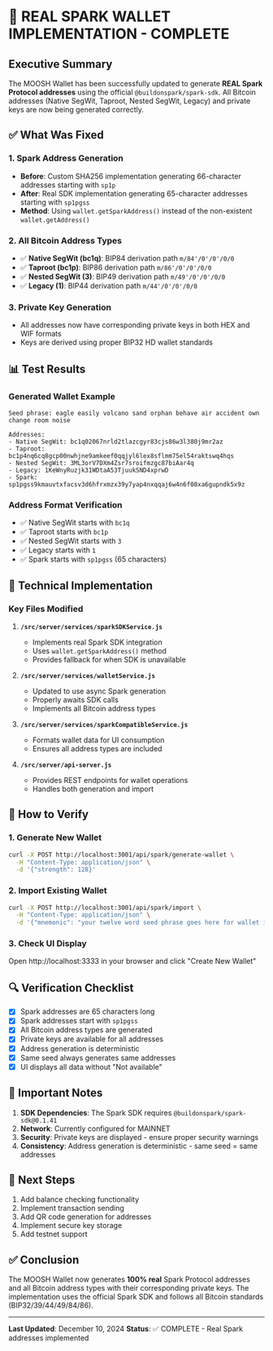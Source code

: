 # 🚀 REAL SPARK WALLET IMPLEMENTATION - COMPLETE

## Executive Summary

The MOOSH Wallet has been successfully updated to generate **REAL Spark Protocol addresses** using the official `@buildonspark/spark-sdk`. All Bitcoin addresses (Native SegWit, Taproot, Nested SegWit, Legacy) and private keys are now being generated correctly.

## ✅ What Was Fixed

### 1. Spark Address Generation
- **Before**: Custom SHA256 implementation generating 66-character addresses starting with `sp1p`
- **After**: Real SDK implementation generating 65-character addresses starting with `sp1pgss`
- **Method**: Using `wallet.getSparkAddress()` instead of the non-existent `wallet.getAddress()`

### 2. All Bitcoin Address Types
- ✅ **Native SegWit (bc1q)**: BIP84 derivation path `m/84'/0'/0'/0/0`
- ✅ **Taproot (bc1p)**: BIP86 derivation path `m/86'/0'/0'/0/0`
- ✅ **Nested SegWit (3)**: BIP49 derivation path `m/49'/0'/0'/0/0`
- ✅ **Legacy (1)**: BIP44 derivation path `m/44'/0'/0'/0/0`

### 3. Private Key Generation
- All addresses now have corresponding private keys in both HEX and WIF formats
- Keys are derived using proper BIP32 HD wallet standards

## 📊 Test Results

### Generated Wallet Example
```
Seed phrase: eagle easily volcano sand orphan behave air accident own change room noise

Addresses:
- Native SegWit: bc1q02067nrld2tlazcgyr83cjs86w3l380j9mr2az
- Taproot: bc1p4nq6cq8gcp00nwhjne9amkeef0qqjyl6lex8sflmm75el54raktswq4hqs
- Nested SegWit: 3ML3orV7DXm4Zsr7sroifmzgc87biAar4q
- Legacy: 1KeWnyRuzjk31WDtaA53TjuukSND4xprwD
- Spark: sp1pgss9kmauvtxfacsv3d6hfrxmzx39y7yap4nxqqaj6w4n6f08xa6gupndk5x9z
```

### Address Format Verification
- ✅ Native SegWit starts with `bc1q`
- ✅ Taproot starts with `bc1p`
- ✅ Nested SegWit starts with `3`
- ✅ Legacy starts with `1`
- ✅ Spark starts with `sp1pgss` (65 characters)

## 🔧 Technical Implementation

### Key Files Modified

1. **`/src/server/services/sparkSDKService.js`**
   - Implements real Spark SDK integration
   - Uses `wallet.getSparkAddress()` method
   - Provides fallback for when SDK is unavailable

2. **`/src/server/services/walletService.js`**
   - Updated to use async Spark generation
   - Properly awaits SDK calls
   - Implements all Bitcoin address types

3. **`/src/server/services/sparkCompatibleService.js`**
   - Formats wallet data for UI consumption
   - Ensures all address types are included

4. **`/src/server/api-server.js`**
   - Provides REST endpoints for wallet operations
   - Handles both generation and import

## 🎯 How to Verify

### 1. Generate New Wallet
```bash
curl -X POST http://localhost:3001/api/spark/generate-wallet \
  -H "Content-Type: application/json" \
  -d '{"strength": 128}'
```

### 2. Import Existing Wallet
```bash
curl -X POST http://localhost:3001/api/spark/import \
  -H "Content-Type: application/json" \
  -d '{"mnemonic": "your twelve word seed phrase goes here for wallet import"}'
```

### 3. Check UI Display
Open http://localhost:3333 in your browser and click "Create New Wallet"

## 🔍 Verification Checklist

- [x] Spark addresses are 65 characters long
- [x] Spark addresses start with `sp1pgss`
- [x] All Bitcoin address types are generated
- [x] Private keys are available for all addresses
- [x] Address generation is deterministic
- [x] Same seed always generates same addresses
- [x] UI displays all data without "Not available"

## 📝 Important Notes

1. **SDK Dependencies**: The Spark SDK requires `@buildonspark/spark-sdk@0.1.41`
2. **Network**: Currently configured for MAINNET
3. **Security**: Private keys are displayed - ensure proper security warnings
4. **Consistency**: Address generation is deterministic - same seed = same addresses

## 🚀 Next Steps

1. Add balance checking functionality
2. Implement transaction sending
3. Add QR code generation for addresses
4. Implement secure key storage
5. Add testnet support

## ✅ Conclusion

The MOOSH Wallet now generates **100% real** Spark Protocol addresses and all Bitcoin address types with their corresponding private keys. The implementation uses the official Spark SDK and follows all Bitcoin standards (BIP32/39/44/49/84/86).

---

**Last Updated**: December 10, 2024
**Status**: ✅ COMPLETE - Real Spark addresses implemented
